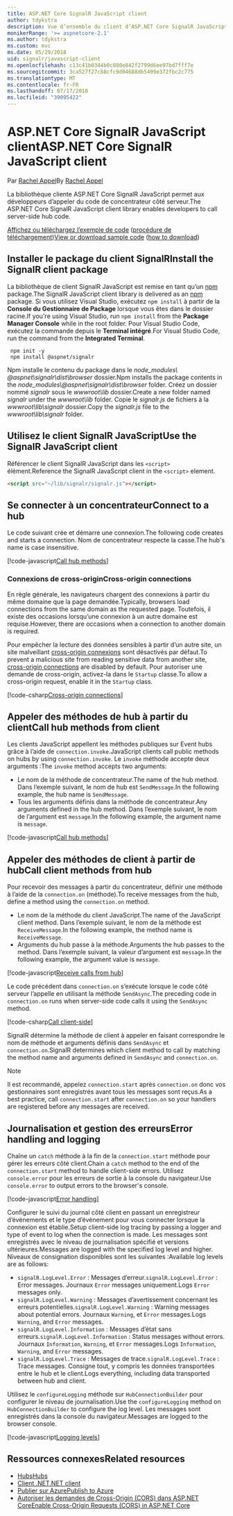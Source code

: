 ```yaml
---
title: ASP.NET Core SignalR JavaScript client
author: tdykstra
description: Vue d’ensemble du client d’ASP.NET Core SignalR JavaScript.
monikerRange: '>= aspnetcore-2.1'
ms.author: tdykstra
ms.custom: mvc
ms.date: 05/29/2018
uid: signalr/javascript-client
ms.openlocfilehash: c13c41b0344b0c880e842f2799d6ee97bd7fff7e
ms.sourcegitcommit: 3ca527f27c88cfc9d04688db5499e372fbc2c775
ms.translationtype: MT
ms.contentlocale: fr-FR
ms.lasthandoff: 07/17/2018
ms.locfileid: "39095422"
---
```

# <a name="aspnet-core-signalr-javascript-client"></a><span data-ttu-id="d126d-103">ASP.NET Core SignalR JavaScript client</span><span class="sxs-lookup"><span data-stu-id="d126d-103">ASP.NET Core SignalR JavaScript client</span></span>

<span data-ttu-id="d126d-104">Par [Rachel Appel](http://twitter.com/rachelappel)</span><span class="sxs-lookup"><span data-stu-id="d126d-104">By [Rachel Appel](http://twitter.com/rachelappel)</span></span>

<span data-ttu-id="d126d-105">La bibliothèque cliente ASP.NET Core SignalR JavaScript permet aux développeurs d’appeler du code de concentrateur côté serveur.</span><span class="sxs-lookup"><span data-stu-id="d126d-105">The ASP.NET Core SignalR JavaScript client library enables developers to call server-side hub code.</span></span>

<span data-ttu-id="d126d-106">[Affichez ou téléchargez l’exemple de code](https://github.com/aspnet/Docs/tree/live/aspnetcore/signalr/javascript-client/sample) ([procédure de téléchargement](xref:tutorials/index#how-to-download-a-sample))</span><span class="sxs-lookup"><span data-stu-id="d126d-106">[View or download sample code](https://github.com/aspnet/Docs/tree/live/aspnetcore/signalr/javascript-client/sample) ([how to download](xref:tutorials/index#how-to-download-a-sample))</span></span>

## <a name="install-the-signalr-client-package"></a><span data-ttu-id="d126d-107">Installer le package du client SignalR</span><span class="sxs-lookup"><span data-stu-id="d126d-107">Install the SignalR client package</span></span>

<span data-ttu-id="d126d-108">La bibliothèque de client SignalR JavaScript est remise en tant qu’un [npm](https://www.npmjs.com/) package.</span><span class="sxs-lookup"><span data-stu-id="d126d-108">The SignalR JavaScript client library is delivered as an [npm](https://www.npmjs.com/) package.</span></span> <span data-ttu-id="d126d-109">Si vous utilisez Visual Studio, exécutez `npm install` à partir de la **Console du Gestionnaire de Package** lorsque vous êtes dans le dossier racine.</span><span class="sxs-lookup"><span data-stu-id="d126d-109">If you're using Visual Studio, run `npm install` from the **Package Manager Console** while in the root folder.</span></span> <span data-ttu-id="d126d-110">Pour Visual Studio Code, exécutez la commande depuis le **Terminal intégré**.</span><span class="sxs-lookup"><span data-stu-id="d126d-110">For Visual Studio Code, run the command from the **Integrated Terminal**.</span></span>

  ```console
   npm init -y
   npm install @aspnet/signalr
  ```

<span data-ttu-id="d126d-111">Npm installe le contenu du package dans le *node_modules\\ @aspnet\signalr\dist\browser*  dossier.</span><span class="sxs-lookup"><span data-stu-id="d126d-111">Npm installs the package contents in the *node_modules\\@aspnet\signalr\dist\browser* folder.</span></span> <span data-ttu-id="d126d-112">Créez un dossier nommé *signalr* sous le *wwwroot\\lib* dossier.</span><span class="sxs-lookup"><span data-stu-id="d126d-112">Create a new folder named *signalr* under the *wwwroot\\lib* folder.</span></span> <span data-ttu-id="d126d-113">Copie le *signalr.js* de fichiers à la *wwwroot\lib\signalr* dossier.</span><span class="sxs-lookup"><span data-stu-id="d126d-113">Copy the *signalr.js* file to the *wwwroot\lib\signalr* folder.</span></span>

## <a name="use-the-signalr-javascript-client"></a><span data-ttu-id="d126d-114">Utilisez le client SignalR JavaScript</span><span class="sxs-lookup"><span data-stu-id="d126d-114">Use the SignalR JavaScript client</span></span>

<span data-ttu-id="d126d-115">Référencer le client SignalR JavaScript dans les `<script>` élément.</span><span class="sxs-lookup"><span data-stu-id="d126d-115">Reference the SignalR JavaScript client in the `<script>` element.</span></span>

```html
<script src="~/lib/signalr/signalr.js"></script>
```

## <a name="connect-to-a-hub"></a><span data-ttu-id="d126d-116">Se connecter à un concentrateur</span><span class="sxs-lookup"><span data-stu-id="d126d-116">Connect to a hub</span></span>

<span data-ttu-id="d126d-117">Le code suivant crée et démarre une connexion.</span><span class="sxs-lookup"><span data-stu-id="d126d-117">The following code creates and starts a connection.</span></span> <span data-ttu-id="d126d-118">Nom de concentrateur respecte la casse.</span><span class="sxs-lookup"><span data-stu-id="d126d-118">The hub's name is case insensitive.</span></span>

[!code-javascript[Call hub methods](javascript-client/sample/wwwroot/js/chat.js?range=9-12,28)]

### <a name="cross-origin-connections"></a><span data-ttu-id="d126d-119">Connexions de cross-origin</span><span class="sxs-lookup"><span data-stu-id="d126d-119">Cross-origin connections</span></span>

<span data-ttu-id="d126d-120">En règle générale, les navigateurs chargent des connexions à partir du même domaine que la page demandée.</span><span class="sxs-lookup"><span data-stu-id="d126d-120">Typically, browsers load connections from the same domain as the requested page.</span></span> <span data-ttu-id="d126d-121">Toutefois, il existe des occasions lorsqu’une connexion à un autre domaine est requise.</span><span class="sxs-lookup"><span data-stu-id="d126d-121">However, there are occasions when a connection to another domain is required.</span></span>

<span data-ttu-id="d126d-122">Pour empêcher la lecture des données sensibles à partir d’un autre site, un site malveillant [cross-origin connexions](xref:security/cors) sont désactivés par défaut.</span><span class="sxs-lookup"><span data-stu-id="d126d-122">To prevent a malicious site from reading sensitive data from another site, [cross-origin connections](xref:security/cors) are disabled by default.</span></span> <span data-ttu-id="d126d-123">Pour autoriser une demande de cross-origin, activez-la dans le `Startup` classe.</span><span class="sxs-lookup"><span data-stu-id="d126d-123">To allow a cross-origin request, enable it in the `Startup` class.</span></span>

[!code-csharp[Cross-origin connections](javascript-client/sample/Startup.cs?highlight=29-35,56)]

## <a name="call-hub-methods-from-client"></a><span data-ttu-id="d126d-124">Appeler des méthodes de hub à partir du client</span><span class="sxs-lookup"><span data-stu-id="d126d-124">Call hub methods from client</span></span>

<span data-ttu-id="d126d-125">Les clients JavaScript appellent les méthodes publiques sur Event hubs grâce à l’aide de `connection.invoke`.</span><span class="sxs-lookup"><span data-stu-id="d126d-125">JavaScript clients call public methods on hubs by using `connection.invoke`.</span></span> <span data-ttu-id="d126d-126">Le `invoke` méthode accepte deux arguments :</span><span class="sxs-lookup"><span data-stu-id="d126d-126">The `invoke` method accepts two arguments:</span></span>

* <span data-ttu-id="d126d-127">Le nom de la méthode de concentrateur.</span><span class="sxs-lookup"><span data-stu-id="d126d-127">The name of the hub method.</span></span> <span data-ttu-id="d126d-128">Dans l’exemple suivant, le nom de hub est `SendMessage`.</span><span class="sxs-lookup"><span data-stu-id="d126d-128">In the following example, the hub name is `SendMessage`.</span></span>
* <span data-ttu-id="d126d-129">Tous les arguments définis dans la méthode de concentrateur.</span><span class="sxs-lookup"><span data-stu-id="d126d-129">Any arguments defined in the hub method.</span></span> <span data-ttu-id="d126d-130">Dans l’exemple suivant, le nom de l’argument est `message`.</span><span class="sxs-lookup"><span data-stu-id="d126d-130">In the following example, the argument name is `message`.</span></span>

[!code-javascript[Call hub methods](javascript-client/sample/wwwroot/js/chat.js?range=24)]

## <a name="call-client-methods-from-hub"></a><span data-ttu-id="d126d-131">Appeler des méthodes de client à partir de hub</span><span class="sxs-lookup"><span data-stu-id="d126d-131">Call client methods from hub</span></span>

<span data-ttu-id="d126d-132">Pour recevoir des messages à partir du concentrateur, définir une méthode à l’aide de la `connection.on` (méthode).</span><span class="sxs-lookup"><span data-stu-id="d126d-132">To receive messages from the hub, define a method using the `connection.on` method.</span></span>

* <span data-ttu-id="d126d-133">Le nom de la méthode du client JavaScript.</span><span class="sxs-lookup"><span data-stu-id="d126d-133">The name of the JavaScript client method.</span></span> <span data-ttu-id="d126d-134">Dans l’exemple suivant, le nom de la méthode est `ReceiveMessage`.</span><span class="sxs-lookup"><span data-stu-id="d126d-134">In the following example, the method name is `ReceiveMessage`.</span></span>
* <span data-ttu-id="d126d-135">Arguments du hub passe à la méthode.</span><span class="sxs-lookup"><span data-stu-id="d126d-135">Arguments the hub passes to the method.</span></span> <span data-ttu-id="d126d-136">Dans l’exemple suivant, la valeur d’argument est `message`.</span><span class="sxs-lookup"><span data-stu-id="d126d-136">In the following example, the argument value is `message`.</span></span>

[!code-javascript[Receive calls from hub](javascript-client/sample/wwwroot/js/chat.js?range=14-19)]

<span data-ttu-id="d126d-137">Le code précédent dans `connection.on` s’exécute lorsque le code côté serveur l’appelle en utilisant la méthode `SendAsync`.</span><span class="sxs-lookup"><span data-stu-id="d126d-137">The preceding code in `connection.on` runs when server-side code calls it using the `SendAsync` method.</span></span>

[!code-csharp[Call client-side](javascript-client/sample/hubs/chathub.cs?range=8-11)]

<span data-ttu-id="d126d-138">SignalR détermine la méthode de client à appeler en faisant correspondre le nom de méthode et arguments définis dans `SendAsync` et `connection.on`.</span><span class="sxs-lookup"><span data-stu-id="d126d-138">SignalR determines which client method to call by matching the method name and arguments defined in `SendAsync` and `connection.on`.</span></span>

> [!NOTE]
> <span data-ttu-id="d126d-139">Il est recommandé, appelez `connection.start` après `connection.on` donc vos gestionnaires sont enregistrés avant tous les messages sont reçus.</span><span class="sxs-lookup"><span data-stu-id="d126d-139">As a best practice, call `connection.start` after `connection.on` so your handlers are registered before any messages are received.</span></span>

## <a name="error-handling-and-logging"></a><span data-ttu-id="d126d-140">Journalisation et gestion des erreurs</span><span class="sxs-lookup"><span data-stu-id="d126d-140">Error handling and logging</span></span>

<span data-ttu-id="d126d-141">Chaîne un `catch` méthode à la fin de la `connection.start` méthode pour gérer les erreurs côté client.</span><span class="sxs-lookup"><span data-stu-id="d126d-141">Chain a `catch` method to the end of the `connection.start` method to handle client-side errors.</span></span> <span data-ttu-id="d126d-142">Utilisez `console.error` pour les erreurs de sortie à la console du navigateur.</span><span class="sxs-lookup"><span data-stu-id="d126d-142">Use `console.error` to output errors to the browser's console.</span></span>

[!code-javascript[Error handling](javascript-client/sample/wwwroot/js/chat.js?range=28)]

<span data-ttu-id="d126d-143">Configurer le suivi du journal côté client en passant un enregistreur d’événements et le type d’événement pour vous connecter lorsque la connexion est établie.</span><span class="sxs-lookup"><span data-stu-id="d126d-143">Setup client-side log tracing by passing a logger and type of event to log when the connection is made.</span></span> <span data-ttu-id="d126d-144">Les messages sont enregistrés avec le niveau de journalisation spécifié et versions ultérieures.</span><span class="sxs-lookup"><span data-stu-id="d126d-144">Messages are logged with the specified log level and higher.</span></span> <span data-ttu-id="d126d-145">Niveaux de consignation disponibles sont les suivantes :</span><span class="sxs-lookup"><span data-stu-id="d126d-145">Available log levels are as follows:</span></span>

* <span data-ttu-id="d126d-146">`signalR.LogLevel.Error` : Messages d’erreur.</span><span class="sxs-lookup"><span data-stu-id="d126d-146">`signalR.LogLevel.Error` : Error messages.</span></span> <span data-ttu-id="d126d-147">Journaux `Error` messages uniquement.</span><span class="sxs-lookup"><span data-stu-id="d126d-147">Logs `Error` messages only.</span></span>
* <span data-ttu-id="d126d-148">`signalR.LogLevel.Warning` : Messages d’avertissement concernant les erreurs potentielles.</span><span class="sxs-lookup"><span data-stu-id="d126d-148">`signalR.LogLevel.Warning` : Warning messages about potential errors.</span></span> <span data-ttu-id="d126d-149">Journaux `Warning`, et `Error` messages.</span><span class="sxs-lookup"><span data-stu-id="d126d-149">Logs `Warning`, and `Error` messages.</span></span>
* <span data-ttu-id="d126d-150">`signalR.LogLevel.Information` : Messages d’état sans erreurs.</span><span class="sxs-lookup"><span data-stu-id="d126d-150">`signalR.LogLevel.Information` : Status messages without errors.</span></span> <span data-ttu-id="d126d-151">Journaux `Information`, `Warning`, et `Error` messages.</span><span class="sxs-lookup"><span data-stu-id="d126d-151">Logs `Information`, `Warning`, and `Error` messages.</span></span>
* <span data-ttu-id="d126d-152">`signalR.LogLevel.Trace` : Messages de trace.</span><span class="sxs-lookup"><span data-stu-id="d126d-152">`signalR.LogLevel.Trace` : Trace messages.</span></span> <span data-ttu-id="d126d-153">Consigne tout, y compris les données transportées entre le hub et le client.</span><span class="sxs-lookup"><span data-stu-id="d126d-153">Logs everything, including data transported between hub and client.</span></span>

<span data-ttu-id="d126d-154">Utilisez le `configureLogging` méthode sur `HubConnectionBuilder` pour configurer le niveau de journalisation.</span><span class="sxs-lookup"><span data-stu-id="d126d-154">Use the `configureLogging` method on `HubConnectionBuilder` to configure the log level.</span></span> <span data-ttu-id="d126d-155">Les messages sont enregistrés dans la console du navigateur.</span><span class="sxs-lookup"><span data-stu-id="d126d-155">Messages are logged to the browser console.</span></span>

[!code-javascript[Logging levels](javascript-client/sample/wwwroot/js/chat.js?range=9-12)]

## <a name="related-resources"></a><span data-ttu-id="d126d-156">Ressources connexes</span><span class="sxs-lookup"><span data-stu-id="d126d-156">Related resources</span></span>

* [<span data-ttu-id="d126d-157">Hubs</span><span class="sxs-lookup"><span data-stu-id="d126d-157">Hubs</span></span>](xref:signalr/hubs)
* [<span data-ttu-id="d126d-158">Client .NET</span><span class="sxs-lookup"><span data-stu-id="d126d-158">.NET client</span></span>](xref:signalr/dotnet-client)
* [<span data-ttu-id="d126d-159">Publier sur Azure</span><span class="sxs-lookup"><span data-stu-id="d126d-159">Publish to Azure</span></span>](xref:signalr/publish-to-azure-web-app)
* [<span data-ttu-id="d126d-160">Autoriser les demandes de Cross-Origin (CORS) dans ASP.NET Core</span><span class="sxs-lookup"><span data-stu-id="d126d-160">Enable Cross-Origin Requests (CORS) in ASP.NET Core</span></span>](xref:security/cors)
